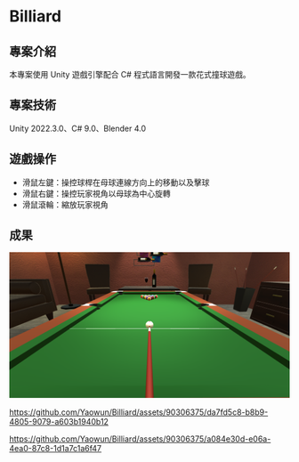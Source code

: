 # Billiard
## 專案介紹
本專案使用 Unity 遊戲引擎配合 C# 程式語言開發一款花式撞球遊戲。

## 專案技術
Unity 2022.3.0、C# 9.0、Blender 4.0

## 遊戲操作
* 滑鼠左鍵：操控球桿在母球連線方向上的移動以及擊球
* 滑鼠右鍵：操控玩家視角以母球為中心旋轉
* 滑鼠滾輪：縮放玩家視角

## 成果
![billard](./fig/screenshot.png)

https://github.com/Yaowun/Billiard/assets/90306375/da7fd5c8-b8b9-4805-9079-a603b1940b12

https://github.com/Yaowun/Billiard/assets/90306375/a084e30d-e06a-4ea0-87c8-1d1a7c1a6f47
